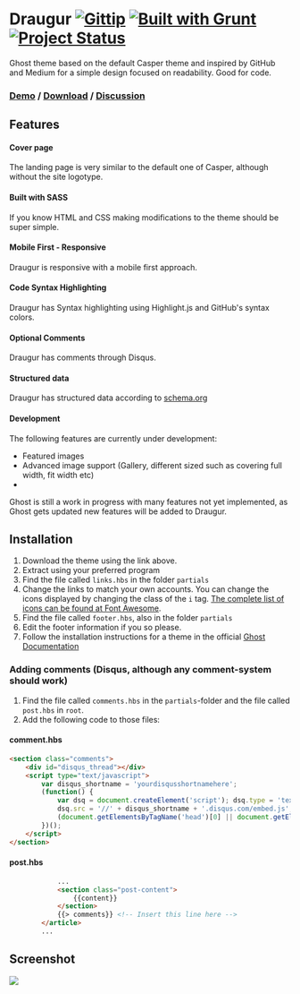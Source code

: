 Draugur [![Gittip](http://img.shields.io/gittip/reedyn.svg)](https://www.gittip.com/reedyn/) [![Built with Grunt](http://cdn.gruntjs.com/builtwith.png)](http://gruntjs.com/) [![Project Status](http://stillmaintained.com/reedyn/Draugur.png)](http://stillmaintained.com/reedyn/Draugur)
=======

Ghost theme based on the default Casper theme and inspired by GitHub and Medium for a simple design focused on readability. Good for code.

### [Demo](http://gustavlindqvist.se) / [Download](https://github.com/reedyn/Draugur/releases/latest) / [Discussion](https://ghost.org/forum/themes/5427-draugur-minimalistic-theme)

## Features
#### Cover page
The landing page is very similar to the default one of Casper, although without the site logotype.

#### Built with SASS
If you know HTML and CSS making modifications to the theme should be super simple.

#### Mobile First - Responsive
Draugur is responsive with a mobile first approach.

#### Code Syntax Highlighting
Draugur has Syntax highlighting using Highlight.js and GitHub's syntax colors.

#### Optional Comments
Draugur has comments through Disqus.

#### Structured data
Draugur has structured data according to [schema.org](http://schema.org)

#### Development
The following features are currently under development:

 * Featured images
 * Advanced image support (Gallery, different sized such as covering full width, fit width etc)
 * 
Ghost is still a work in progress with many features not yet implemented, as Ghost gets updated new features will be added to Draugur.

## Installation

 1. Download the theme using the link above.
 2. Extract using your preferred program
 3. Find the file called `links.hbs` in the folder `partials`
 4. Change the links to match your own accounts. You can change the icons displayed by changing the class of the `i` tag. [The complete list of icons can be found at Font Awesome](http://fortawesome.github.io/Font-Awesome/icons/#brand).
 5. Find the file called `footer.hbs`, also in the folder `partials`
 6. Edit the footer information if you so please.
 7. Follow the installation instructions for a theme in the official [Ghost Documentation](http://docs.ghost.org/themes/)

### Adding comments (Disqus, although any comment-system should work)

 1. Find the file called `comments.hbs` in the `partials`-folder and the file called `post.hbs` in `root`.
 2. Add the following code to those files:

#### comment.hbs
```html
<section class="comments">            
    <div id="disqus_thread"></div>
    <script type="text/javascript">
        var disqus_shortname = 'yourdisqusshortnamehere';
        (function() {
            var dsq = document.createElement('script'); dsq.type = 'text/javascript'; dsq.async = true;
            dsq.src = '//' + disqus_shortname + '.disqus.com/embed.js';
            (document.getElementsByTagName('head')[0] || document.getElementsByTagName('body')[0]).appendChild(dsq);
        })();
    </script>
</section> 
```

#### post.hbs
```html
            ...
            <section class="post-content">
                {{content}}
            </section>
            {{> comments}} <!-- Insert this line here -->
        </article>
        ...
```
## Screenshot

![](http://gustavlindqvist.se/content/images/2014/Feb/draugur-example.png)



